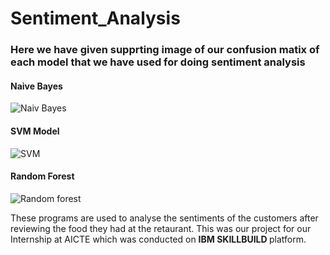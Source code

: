 # Sentiment_Analysis

<H3>Here we have given supprting image of our confusion matix of each model that we have used for doing sentiment analysis</H3>

<h4>Naive Bayes</h4>
                
![Naiv Bayes](https://github.com/RugvedDhabale/Sentiment_Analysis/assets/99216117/f8dad4b4-c355-4e46-be4f-30a2db0cd6a2)

<h4>SVM Model</h4>

![SVM](https://github.com/RugvedDhabale/Sentiment_Analysis/assets/99216117/811ccfec-2317-45df-9bb8-034955a856bb)

<h4>Random Forest</h4>

![Random forest](https://github.com/RugvedDhabale/Sentiment_Analysis/assets/99216117/c8af44ac-5066-4c2b-a25d-dff7f6e40631)

These programs are used to analyse the sentiments of the customers after reviewing the food they had at the retaurant. This was our project for our Internship at AICTE which was conducted on <b> IBM SKILLBUILD </b> platform.
